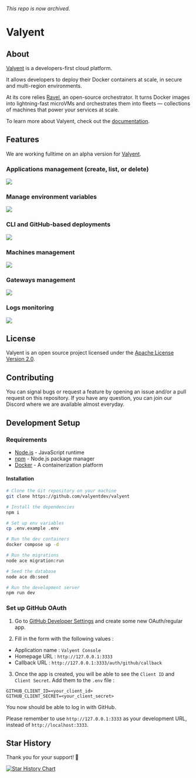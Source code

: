 *This repo is now archived.*

# Valyent

## About

[Valyent](https://valyent.cloud) is a developers-first cloud platform.

It allows developers to deploy their Docker containers at scale, in secure and multi-region environments.

At its core relies [Ravel](https://github.com/valyentdev/ravel.git), an open-source orchestrator.
It turns Docker images into lightning-fast microVMs and orchestrates them into fleets — collections of machines that power your services at scale.

To learn more about Valyent, check out the [documentation](https://docs.valyent.cloud).

## Features

We are working fulltime on an alpha version for [Valyent](https://valyent.cloud).

### Applications management (create, list, or delete)

<img src="https://valyent.cloud/screenshots/applications.png" />

### Manage environment variables

<img src="https://valyent.cloud/screenshots/env.png" />

### CLI and GitHub-based deployments

<img src="https://valyent.cloud/screenshots/deployments.png" />

### Machines management

<img src="https://valyent.cloud/screenshots/machines.png" />

### Gateways management

<img src="https://valyent.cloud/screenshots/gateways.png" />

### Logs monitoring

<img src="https://valyent.cloud/screenshots/logs.png" />

## License

Valyent is an open source project licensed under the [Apache License Version 2.0](https://github.com/valyentdev/valyent/blob/main/LICENSE).

## Contributing

You can signal bugs or request a feature by opening an issue and/or a pull request on this repository. If you have any question, you can join our Discord where we are available almost everyday.

## Development Setup

### Requirements

- [Node.js](https://nodejs.org/) - JavaScript runtime
- [npm](https://www.npmjs.com/) - Node.js package manager
- [Docker](https://www.docker.com/) - A containerization platform

#### Installation

```bash
# Clone the Git repository on your machine
git clone https://github.com/valyentdev/valyent

# Install the dependencies
npm i

# Set up env variables
cp .env.example .env

# Run the dev containers
docker compose up -d

# Run the migrations
node ace migration:run

# Seed the database
node ace db:seed

# Run the development server
npm run dev
```

### Set up GitHub OAuth

1. Go to [GitHub Developer Settings](https://github.com/settings/apps) and create some new OAuth/regular app.

2. Fill in the form with the following values :

- Application name : `Valyent Console`
- Homepage URL : `http://127.0.0.1:3333`
- Callback URL : `http://127.0.0.1:3333/auth/github/callback`

3. Once the app is created, you will be able to see the `Client ID` and `Client Secret`. Add them to the `.env` file :

```env
GITHUB_CLIENT_ID=<your_client_id>
GITHUB_CLIENT_SECRET=<your_client_secret>
```

You now should be able to log in with GitHub.

Please remember to use `http://127.0.0.1:3333` as your development URL, instead of `http://localhost:3333`.

## Star History

Thank you for your support! 🌟

[![Star History Chart](https://api.star-history.com/svg?repos=valyentdev/valyent&type=Date)](https://star-history.com/#valyentdev/valyent&Date)

